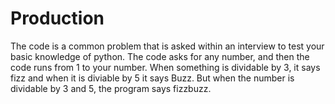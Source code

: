 # Production

The code is a common problem that is asked within an interview to test your basic knowledge of python. The code asks for any number, and then the code runs from 1 to your number. When something is dividable by 3, it says fizz and when it is diviable by 5 it says Buzz. But when the number is dividable by 3 and 5, the program says fizzbuzz. 